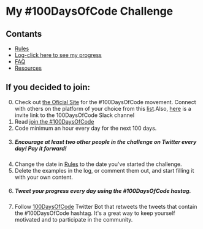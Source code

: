 # My #100DaysOfCode Challenge

## Contants
* [Rules]() 
* [Log-click here to see my progress]()
* [FAQ]()
* [Resources]()

## If you decided to join:
0. Check out [the Oficial Site]() for the #100DaysOfCode movement. Connect with others on the platform of your choice from this [list]().Also, [here]() is a invite link to the 100DaysOfCode Slack channel
1. Read [join the #100DaysOfCode]() 
2. Code minimum an hour every day for the next 100 days.
3. ##### Encourage at least two other people in the challenge on Twitter every day! Pay it forward!
4. Change the date in [Rules]() to the date you've started the challenge.
5. Delete the examples in the log, or comment them out, and start filling it with your own content.
6. ##### Tweet your progress every day using the #100DaysOfCode hastag.
7. Follow [100DaysOfCode]() Twitter Bot that retweets the tweets that contain the #100DaysOfCode hashtag. It's a great way to keep yourself motivated and to participate in the community. 

